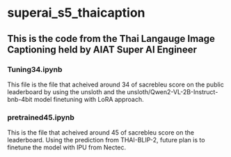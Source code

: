 # superai_s5_thaicaption

## This is the code from the Thai Langauge Image Captioning held by AIAT Super AI Engineer

### Tuning34.ipynb 

This file is the file that acheived around 34 of sacrebleu score on the public leaderboard by using the unsloth and the unsloth/Qwen2-VL-2B-Instruct-bnb-4bit model finetuning with LoRA approach.

### pretrained45.ipynb

This is the file that acheived around 45 of sacrebleu score on the leaderboard. Using the prediction from THAI-BLIP-2, future plan is to finetune the model with IPU from Nectec.
